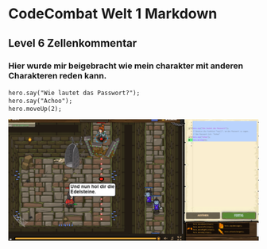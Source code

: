 # CodeCombat Welt 1 Markdown
## Level 6 Zellenkommentar
### Hier wurde mir beigebracht wie mein charakter mit anderen Charakteren reden kann.
```
hero.say("Wie lautet das Passwort?");
hero.say("Achoo");
hero.moveUp(2);
```
![Alt text](image-5.png)